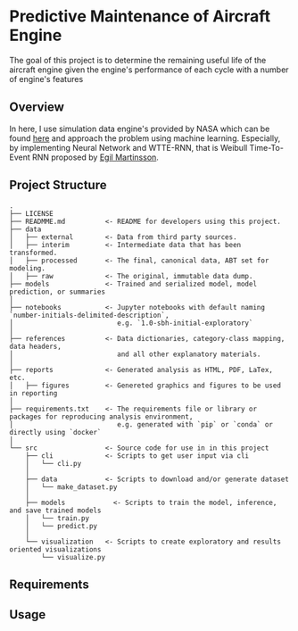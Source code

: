 # Predictive Maintenance of Aircraft Engine

The goal of this project is to determine the remaining useful life of the aircraft engine given the engine's performance of each cycle with a number of engine's features

## Overview

In here, I use simulation data engine's provided by NASA which can be found [here](data-science-project-template.zip) and approach the problem using machine learning. Especially, by implementing Neural Network and WTTE-RNN, that is Weibull Time-To-Event RNN proposed by [Egil Martinsson](https://ragulpr.github.io/2016/12/22/WTTE-RNN-Hackless-churn-modeling/).

## Project Structure

```tree
.
├── LICENSE
├── READMME.md          <- README for developers using this project.
├── data
│   ├── external        <- Data from third party sources.
│   ├── interim         <- Intermediate data that has been transformed.
│   ├── processed       <- The final, canonical data, ABT set for modeling.
│   ├── raw             <- The original, immutable data dump.
├── models              <- Trained and serialized model, model prediction, or summaries
│
├── notebooks           <- Jupyter notebooks with default naming `number-initials-delimited-description`,
│                          e.g. `1.0-sbh-initial-exploratory`
│
├── references          <- Data dictionaries, category-class mapping, data headers,
│                          and all other explanatory materials.
│
├── reports             <- Generated analysis as HTML, PDF, LaTex, etc.
│   ├── figures         <- Genereted graphics and figures to be used in reporting
│
├── requirements.txt    <- The requirements file or library or packages for reproducing analysis environment,
│                          e.g. generated with `pip` or `conda` or directly using `docker`
│
└── src                 <- Source code for use in in this project
    ├── cli             <- Scripts to get user input via cli
    │   └── cli.py
    │
    ├── data            <- Scripts to download and/or generate dataset
    │   └── make_dataset.py
    │
    ├── models            <- Scripts to train the model, inference, and save trained models
    │   └── train.py
    │   └── predict.py
    │
    └── visualization   <- Scripts to create exploratory and results oriented visualizations
        └── visualize.py
```

## Requirements

## Usage